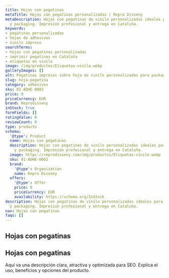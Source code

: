 ```yaml
---
title: Hojas con pegatinas
metaTitle: Hojas con pegatinas personalizadas | Repro Disseny
metaDescription: Hojas con pegatinas de vinilo personalizadas ideales para promociones
  y packaging. Impresión profesional y entrega en Cataluña.
keywords:
- pegatinas personalizadas
- hojas de adhesivos
- vinilo impreso
searchTerms:
- hojas con pegatinas personalizadas
- imprimir pegatinas en Cataluña
- etiquetas en vinilo
image: /img/productos/Etiquetas-vinilo.webp
galleryImages: []
alt: Pegatinas impresas sobre hoja de vinilo personalizadas para packaging y promoción
slug: hoja-pegatina
category: adhesivos
sku: 01-ADHE-0002
price: 0
priceCurrency: EUR
brand: Reprodisseny
inStock: true
formFields: []
ratingValue: 0
reviewCount: 0
type: producto
schema:
  '@type': Product
  name: Hojas con pegatinas
  description: Hojas con pegatinas de vinilo personalizadas ideales para promociones
    y packaging. Impresión profesional y entrega en Cataluña.
  image: https://reprodisseny.com/img/productos/Etiquetas-vinilo.webp
  sku: 01-ADHE-0002
  brand:
    '@type': Organization
    name: Repro Disseny
  offers:
    '@type': Offer
    price: 0
    priceCurrency: EUR
    availability: https://schema.org/InStock
description: Hojas con pegatinas de vinilo personalizadas ideales para promociones
  y packaging. Impresión profesional y entrega en Cataluña.
nav: Hojas con pegatinas
faqs: []
---
```


## Hojas con pegatinas

## Hojas con pegatinas

Aquí va una descripción clara, atractiva y optimizada para SEO. Explica el uso, beneficios y opciones del producto.
